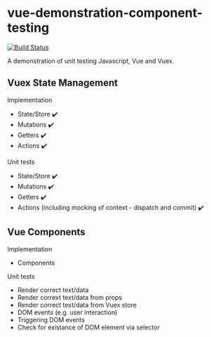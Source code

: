# vue-demonstration-component-testing
[![Build Status](https://travis-ci.org/lloydjatkinson/vue-demonstration-component-testing.svg?branch=master)](https://travis-ci.org/lloydjatkinson/vue-demonstration-component-testing)

A demonstration of unit testing Javascript, Vue and Vuex.
 
## Vuex State Management

Implementation
 - State/Store ✔️
 - Mutations ✔️
 - Getters ✔️
 - Actions ✔️

Unit tests
 - State/Store ✔️
 - Mutations ✔️
 - Getters ✔️
 - Actions (including mocking of context - dispatch and commit) ✔️

## Vue Components

Implementation
 - Components

Unit tests
 - Render correct text/data
 - Render corrext text/data from props
 - Render correct text/data from Vuex store
 - DOM events (e.g. user interaction)
 - Triggering DOM events
 - Check for existance of DOM element via selector
